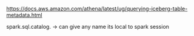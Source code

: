 https://docs.aws.amazon.com/athena/latest/ug/querying-iceberg-table-metadata.html



spark.sql.catalog.<name> -> can give any name its local to spark session 